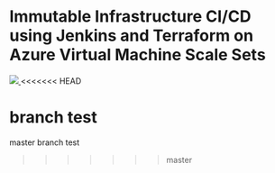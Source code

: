 # Immutable Infrastructure CI/CD using Jenkins and Terraform on Azure Virtual Machine Scale Sets

<a href="https://portal.azure.com/#create/Microsoft.Template/uri/https%3A%2F%2Fraw.githubusercontent.com%2Falexchx%2FMSAzureOSS-VMSS%2Fmaster%2Fazuredeploy.json" target="_blank">
    <img src="http://azuredeploy.net/deploybutton.png"/>
</a>
<<<<<<< HEAD

branch test
=======
 
 master branch test

>>>>>>> master
